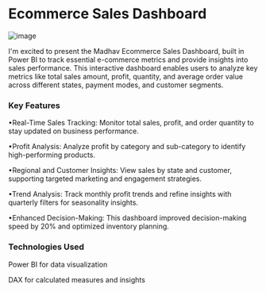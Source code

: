 # Ecommerce Sales Dashboard
![image](https://github.com/user-attachments/assets/14415beb-748e-4f5c-863f-7425c5eadfba)

I'm excited to present the Madhav Ecommerce Sales Dashboard, built in Power BI to track essential e-commerce metrics and provide insights into sales performance. This interactive dashboard enables users to analyze key metrics like total sales amount, profit, quantity, and average order value across different states, payment modes, and customer segments.

### Key Features
•Real-Time Sales Tracking: Monitor total sales, profit, and order quantity to stay updated on business performance.

•Profit Analysis: Analyze profit by category and sub-category to identify high-performing products.

•Regional and Customer Insights: View sales by state and customer, supporting targeted marketing and engagement strategies.

•Trend Analysis: Track monthly profit trends and refine insights with quarterly filters for seasonality insights.

•Enhanced Decision-Making: This dashboard improved decision-making speed by 20% and optimized inventory planning.


### Technologies Used
Power BI for data visualization

DAX for calculated measures and insights
